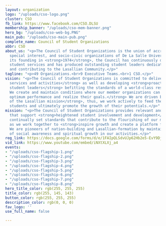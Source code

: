 ```yaml
---
layout: organization
logo: "/uploads/cso-logo.png"
cluster: CSO
fb_link: https://www.facebook.com/CSO.DLSU
membership_banner: "/uploads/cso-mem-banner.png"
hero_bg: "/uploads/cso-web-bg.PNG"
main_pub: "/uploads/cso-main-pub.png"
complete_name: Council of Student Organizations
abbr: CSO
about_us: "<p>The Council of Student Organizations is the union of accredited professional,
  special interest, and socio-civic organizations of De La Salle University.</p><p>Since
  its founding in <strong>1974</strong>, the Council has continuously delivered quality
  student services and has produced outstanding student leaders dedicated to serving
  and contributing to the Lasallian Community.</p>"
tagline: "<p>49 Organizations.<br>9 Executive Teams.<br>1 CSO.</p>"
vision: "<p>The Council of Student Organizations is committed to delivering <strong>quality
  services and activities</strong> as well as developing <strong>proactive and dynamic
  student leaders</strong> befitting the standards of a world-class research University.
  We create and maintain conditions where our member organizations can <strong>achieve
  optimum performance and realize their goals.</strong> We are driven by the <strong>ideals
  of the Lasallian mission</strong>, thus, we work actively to feed the needs of the
  students and ultimately promote the growth of their potentials.</p>"
mission: "<p>The Council of Student Organizations provides relevant and quality services
  that support <strong>heightened student involvement and development</strong>. We
  continually set standards that contribute to the flourishing of our member organizations
  as we work together to <strong>inspire growth and create a platform for communication</strong>.
  We are pioneers of nation-building and Lasallian-formation by maintaining a sense
  of social awareness and spiritual growth in our activities.</p>"
reg_link: https://docs.google.com/forms/d/e/1FAIpQLSdvUJp62Hb2e5-EvY9DjRY7IMMdLAZH_lHsEFiVC_AKRd0rhw/viewform?usp=sf_link
vid_link: https://www.youtube.com/embed/iNXtXLXj_a4
events:
- "/uploads/cso-flagship-1.png"
- "/uploads/cso-flagship-2.png"
- "/uploads/cso-flagship-3.png"
- "/uploads/cso-flagship-4.png"
- "/uploads/cso-flagship-5.png"
- "/uploads/cso-flagship-6.png"
- "/uploads/cso-flagship-7.png"
- "/uploads/cso-flagship-8.png"
hero_title_color: rgb(255, 255, 255)
title_color: rgb(255, 145, 143)
button_color: rgb(255, 255, 255)
description_color: rgb(0, 0, 0)
fav_logo: ''
use_full_name: false

---
```

